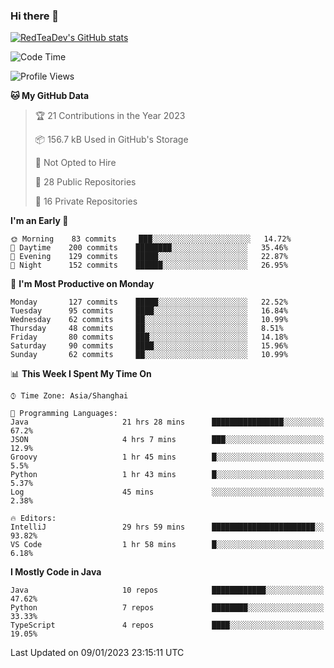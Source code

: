 ### Hi there 👋

<!--
**RedTeaDev/RedTeaDev** is a ✨ _special_ ✨ repository because its `README.md` (this file) appears on your GitHub profile.

Here are some ideas to get you started:

- 🔭 I’m currently working on ...
- 🌱 I’m currently learning ...
- 👯 I’m looking to collaborate on ...
- 🤔 I’m looking for help with ...
- 💬 Ask me about ...
- 📫 How to reach me: ...
- 😄 Pronouns: ...
- ⚡ Fun fact: ...
-->

<!--
[![wakatime](https://wakatime.com/badge/user/6b101ed0-04c0-4490-9283-eb61f2efff96.svg)](https://wakatime.com/@6b101ed0-04c0-4490-9283-eb61f2efff96)
!-->

[![RedTeaDev's GitHub stats](https://github-readme-stats.vercel.app/api?username=RedTeaDev)](https://github.com/anuraghazra/github-readme-stats)
<!--
[![willianrod's wakatime stats](https://github-readme-stats.vercel.app/api/wakatime?username=RedTeaDev)](https://github.com/anuraghazra/github-readme-stats)
!-->
<!--START_SECTION:waka-->
![Code Time](http://img.shields.io/badge/Code%20Time-1%2C116%20hrs%2052%20mins-blue)

![Profile Views](http://img.shields.io/badge/Profile%20Views-2-blue)

**🐱 My GitHub Data** 

> 🏆 21 Contributions in the Year 2023
 > 
> 📦 156.7 kB Used in GitHub's Storage 
 > 
> 🚫 Not Opted to Hire
 > 
> 📜 28 Public Repositories 
 > 
> 🔑 16 Private Repositories  
 > 
**I'm an Early 🐤** 

```text
🌞 Morning    83 commits     ███░░░░░░░░░░░░░░░░░░░░░░   14.72% 
🌆 Daytime    200 commits    ████████░░░░░░░░░░░░░░░░░   35.46% 
🌃 Evening    129 commits    █████░░░░░░░░░░░░░░░░░░░░   22.87% 
🌙 Night      152 commits    ██████░░░░░░░░░░░░░░░░░░░   26.95%

```
📅 **I'm Most Productive on Monday** 

```text
Monday       127 commits    █████░░░░░░░░░░░░░░░░░░░░   22.52% 
Tuesday      95 commits     ████░░░░░░░░░░░░░░░░░░░░░   16.84% 
Wednesday    62 commits     ██░░░░░░░░░░░░░░░░░░░░░░░   10.99% 
Thursday     48 commits     ██░░░░░░░░░░░░░░░░░░░░░░░   8.51% 
Friday       80 commits     ███░░░░░░░░░░░░░░░░░░░░░░   14.18% 
Saturday     90 commits     ████░░░░░░░░░░░░░░░░░░░░░   15.96% 
Sunday       62 commits     ██░░░░░░░░░░░░░░░░░░░░░░░   10.99%

```


📊 **This Week I Spent My Time On** 

```text
⌚︎ Time Zone: Asia/Shanghai

💬 Programming Languages: 
Java                     21 hrs 28 mins      ████████████████░░░░░░░░░   67.2% 
JSON                     4 hrs 7 mins        ███░░░░░░░░░░░░░░░░░░░░░░   12.9% 
Groovy                   1 hr 45 mins        █░░░░░░░░░░░░░░░░░░░░░░░░   5.5% 
Python                   1 hr 43 mins        █░░░░░░░░░░░░░░░░░░░░░░░░   5.37% 
Log                      45 mins             ░░░░░░░░░░░░░░░░░░░░░░░░░   2.38%

🔥 Editors: 
IntelliJ                 29 hrs 59 mins      ███████████████████████░░   93.82% 
VS Code                  1 hr 58 mins        █░░░░░░░░░░░░░░░░░░░░░░░░   6.18%

```

**I Mostly Code in Java** 

```text
Java                     10 repos            ████████████░░░░░░░░░░░░░   47.62% 
Python                   7 repos             ████████░░░░░░░░░░░░░░░░░   33.33% 
TypeScript               4 repos             ████░░░░░░░░░░░░░░░░░░░░░   19.05%

```



 Last Updated on 09/01/2023 23:15:11 UTC
<!--END_SECTION:waka-->


